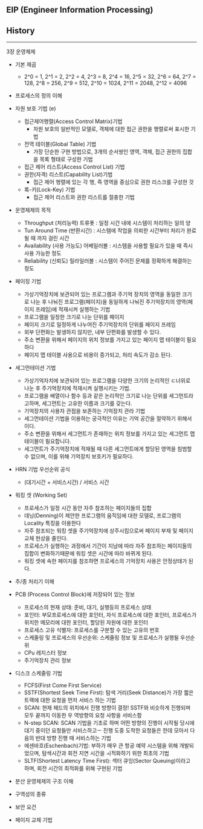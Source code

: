 ## EIP (Engineer Information Processing)

## History

---

3장 운영체제

- 기본 제곱
    - 2^0 = 1, 2^1 = 2, 2^2 = 4, 2^3 = 8, 2^4 = 16, 2^5 = 32, 2^6 = 64, 2^7 = 128, 2^8 = 256, 2^9 = 512, 2^10 = 1024, 2^11 = 2048, 2^12 = 4096

- 프로세스의 정의 이해

- 자원 보호 기법 (e)
    - 접근제어행렬(Access Control Matrix)기법
        - 자원 보호의 일반적인 모델로, 객체에 대한 접근 권한을 행렬로써 표시한 기법
    - 전역 테이블(Global Table) 기법
        - 가장 단순한 구현 방법으로, 3개의 순서쌍인 영역, 객체, 접근 권한의 집합을 목록 형태로 구성한 기법
    - 접근 제어 리스트(Access Control List) 기법
    - 권한(자격) 리스트(Capability List)기법
        - 접근 제어 행렬에 있는 각 행, 즉 영역을 중심으로 권한 리스크를 구성한 것
    - 록-키(Lock-Key) 기법
        - 접근 제어 리스트와 권한 리스트를 절충한 기법

- 운영체제의 목적
    - Throughput (처리능력) 트류폿 : 일정 시간 내에 시스템이 처리하는 일의 양
    - Tun Around Time (반환시간) : 시스템에 작업을 의뢰한 시간부터 처리가 완료될 때 까지 걸린 시간
    - Availability (사용 가능도) 어베일러볼 : 시스템을 사용할 필요가 있을 때 즉시 사용 가능한 정도
    - Reliability (신뢰도) 릴라일러볼 : 시스템이 주어진 문제를 정확하게 해결하는 정도

- 페이징 기법
    - 가상기억장치에 보관되어 있는 프로그램과 주기억 장치의 영역을 동일한 크기로 나눈 후 나눠진 프로그램(페이지)을 동일하게 나눠진 주기억장치의 영역(페이지 프레임)에 적재시켜 실행하는 기법
    - 프로그램을 일정한 크기로 나눈 단위를 페이지
    - 페이지 크기로 일정하게 나누어진 주기억장치의 단위를 페이지 프레임
    - 외부 단편화는 발생하지 않지만, 내부 단편화를 발생할 수 있다.
    - 주소 변환을 위해서 페이지의 위치 정보를 가지고 있는 페이지 맵 테이블이 필요하다
    - 페이지 맵 테이블 사용으로 비용이 증가되고, 처리 속도가 감소 된다.

- 세그먼테이션 기법
    - 가상기억자치에 보관되어 있는 프로그램을 다양한 크기의 논리적인 ㄷ너위로 나눈 후 주기억장치에 적재시켜 실행시키는 기법.
    - 프로그램을 배열이나 함수 등과 같은 논리적인 크기로 나눈 단위를 세그먼트라고하며, 세그먼트는 고유한 이름과 크기를 갖는다.
    - 기억장치의 사용자 관점을 보존하는 기억장치 관라 기법
    - 세그먼테이션 기법을 이용하는 궁극적인 이유는 기억 공간을 절약하기 위해서이다.
    - 주소 변환을 위해서 세그먼트가 존재하는 위치 정보를 가지고 있는 세그먼트 맵 테이블이 필요합니다.
    - 세그먼트가 주기억장치에 적재될 때 다른 세그먼트에게 할당된 영역을 침범할 수 없으며, 이를 위해 기억장치 보호키가 필요하다.

- HRN 기법 우선순위 공식
    - (대기시간 + 서비스시간) / 서비스 시간

- 워킹 셋 (Working Set)
    - 프로세스가 일정 시간 동안 자주 참조하는 페이지들의 집합
    - 데닝(Denning)이 제안한 프로그램의 움직임에 대한 모델로, 프로그램의 Locality 특징을 이용한다
    - 자주 참조되는 워킹 셋을 주기억장치에 상주시킴으로써 페이지 부재 및 페이지 교체 현상을 줄인다.
    - 프로세스가 실행하는 과정에서 기간이 지남에 따라 자주 참조하는 페이지들의 집합이 변화하기때문에 워킹 셋은 시간에 따라 바뀌게 된다.
    - 워킹 셋에 속한 페이지를 참조하면 프로세스의 기억장치 사용은 안정상태가 된다.

- 주/종 처리기 이해

- PCB (Process Control Block)에 저장되어 있는 정보
    - 프로세스의 현재 상태: 준비, 대기, 실행등의 프로세스 상태
    - 포인터: 부모프로세스에 대한 포인터, 자식 프로세스에 대한 포인터, 프로세스가 위치한 메모리에 대한 포인터, 할당된 자원에 대한 포인터
    - 프로세스 고유 식별자: 프로세스를 구분할 수 있는 고유의 번호
    - 스케줄링 및 프로세스의 우선순위: 스케줄링 정보 및 프로세스가 실행될 우선순위
    - CPu 레지스터 정보
    - 주기억장치 관리 정보

- 디스크 스케줄링 기법
    - FCFS(First Come First Service)
    - SSTF(Shortest Seek Time First): 탐색 거리(Seek Distance)가 가장 짧은 트랙에 대한 요청을 먼저 서비스 하는 기법
    - SCAN: 현재 헤드의 위치에서 진행 방향이 결정! SSTF와 비슷하게 진행되며 모두 끝까지 이동한 우 역방향의 요청 사항을 서비스함
    - N-step SCAN: SCAN 기법을 기초로 하며 어떤 방향의 진행이 시작될 당시에 대기 중이던 요청들만 서비스하고ㅡ 진행 도중 도착한 요청들은 한데 모아서 다음의 반대 방향 진행 때 서비스하는 기법
    - 에센바흐(Eschenbach)기법: 부하가 매우 큰 항공 예약 시스템을 위해 개발되었으며, 탐색시간과 회전 지연 시간을 ㅚ적화하기 위한 최초의 기법
    - SLTF(Shortest Latency Time First): 섹터 큐잉(Sector Queuing)이라고 하며, 회전 시간의 최적화를 위해 구현된 기법

- 분산 운영체제의 구조 이해

- 구역성의 종류

- 보안 요건

- 페이지 교체 기법